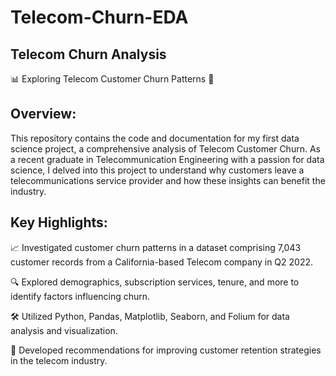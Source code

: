 # Telecom-Churn-EDA

## Telecom Churn Analysis

📊 Exploring Telecom Customer Churn Patterns 🚀

## Overview:
This repository contains the code and documentation for my first data science project, a comprehensive analysis of Telecom Customer Churn. As a recent graduate in Telecommunication Engineering with a passion for data science, I delved into this project to understand why customers leave a telecommunications service provider and how these insights can benefit the industry.

## Key Highlights:

📈 Investigated customer churn patterns in a dataset comprising 7,043 customer records from a California-based Telecom company in Q2 2022.

🔍 Explored demographics, subscription services, tenure, and more to identify factors influencing churn.

🛠️ Utilized Python, Pandas, Matplotlib, Seaborn, and Folium for data analysis and visualization.

📌 Developed recommendations for improving customer retention strategies in the telecom industry.
